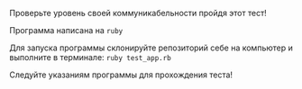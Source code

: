 Проверьте уровень своей коммуникабельности пройдя этот тест!

Программа написана на ```ruby```

Для запуска программы склонируйте репозиторий себе на компьютер и выполните в терминале:
```ruby test_app.rb```

Следуйте указаниям программы для прохождения теста!
